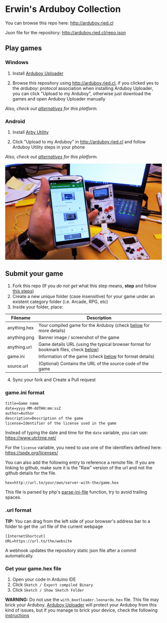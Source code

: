 # Erwin's Arduboy Collection

You can browse this repo here:
http://arduboy.ried.cl

Json file for the repository:
http://arduboy.ried.cl/repo.json

## Play games

### Windows

1. Install [Arduboy Uploader](https://github.com/eried/ArduboyUploader/releases/latest)

2. Browse this repository using http://arduboy.ried.cl, if you clicked yes to the _arduboy: protocol_ association when installing Arduboy Uploader, you can click "Upload to my Arduboy", otherwise just download the games and open Arduboy Uploader manually

_Also, check out [alternatives](https://community.arduboy.com/t/how-to-upload-a-hex-to-the-arduboy/4081) for this platform._

### Android

1. Install [Arby Utility](https://play.google.com/store/apps/details?id=com.obnsoft.arduboyutil)

2. Click "Upload to my Arduboy" in http://arduboy.ried.cl and follow Arduboy Utility steps in your phone

_Also, check out [alternatives](https://play.google.com/store/apps/details?id=de.mockfrog.arduboymate) for this platform._

![Demo](/demo.jpg)

## Submit your game
1. Fork this repo (If you *do not get* what this step means, **stop** and follow [this steps](https://community.arduboy.com/t/big-asteroids/5994/7))
2. Create a new unique folder (case insensitive) for your game under an existent category folder (i.e. Arcade, RPG, etc)
3. Inside your folder, place:

| Filename | Description |
| ------ | ------ |
| anything.hex | Your compiled game for the Arduboy (check [below](#get-your-gamehex-file) for more details) |
| anything.png | Banner image / screenshot of the game |
| anything.url | Game details URL (using the typical browser format for bookmark files, check [below](#url-format))|
| game.ini | Information of the game (check [below](#gameini-format) for format details)|
| source.url | (Optional) Contains the URL of the source code of the game|

4. Sync your fork and Create a Pull request

### game.ini format
```
title=Game name
date=yyyy-MM-ddTHH:mm:ssZ
author=Author
description=Description of the game
license=Identifier of the license used in the game
```
Instead of typing the date and time for the `date` variable, you can use: https://www.utctime.net/

For the `license` variable, you need to use one of the identifiers defined here: https://spdx.org/licenses/

You can also add the following entry to reference a remote file. If you are linking to github, make sure it is the "Raw" version of the url and not the github details for the file.

```
hex=http://url.to/your/own/server-with-the/game.hex
```

This file is parsed by php's [parse-ini-file](http://php.net/manual/en/function.parse-ini-file.php) function, try to avoid trailing spaces.

### .url format
__TIP:__ You can drag from the left side of your browser's address bar to a folder to get the .url file of the current webpage
```
[InternetShortcut]
URL=https://url.to/the/website
```

A webhook updates the repository static json file after a commit automatically. 

### Get your game.hex file

1. Open your code in Arduino IDE
2. Click `Sketch / Export compiled Binary`
3. Click `Sketch / Show Sketch Folder`

__WARNING:__ Do not use the `with_bootloader.leonardo.hex` file. This file may brick your Arduboy. [Arduboy Uploader](https://github.com/eried/ArduboyUploader/releases/latest) will protect your Arduboy from this kind of issues, but if you manage to brick your device, check the following [instructions](https://community.arduboy.com/t/bring-your-arduboy-back-from-the-dead-burn-bootloader/3422)
